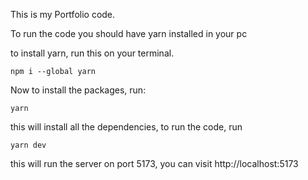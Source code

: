 This is my Portfolio code.

To run the code you should have yarn installed in your pc

to install yarn, run this on your terminal.

`npm i --global yarn`

Now to install the packages, run:

`yarn`

this will install all the dependencies, to run the code, run

`yarn dev`

this will run the server on port 5173, you can visit http://localhost:5173
